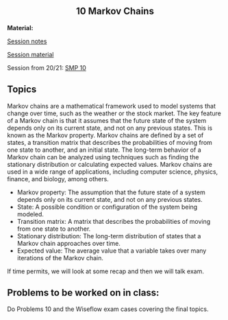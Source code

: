 <h2 align="center">10 Markov Chains</h2>

**Material:**

[Session notes](https://drive.google.com/file/d/1mLSXpKfc34urRq1iS8nJ_Mgf5STyTNNa/view?usp=sharing)

[Session material](https://viaucdk-my.sharepoint.com/:f:/g/personal/rib_viauc_dk/EuqNIuAYAltDmfXlB9l-DpMBTP5g7G1XrHFCqcXim9OfNQ?e=pbUO6r)

Session from 20/21: [SMP 10](https://youtu.be/18PY0ogn5yI)

## Topics

Markov chains are a mathematical framework used to model systems that change over time, such as the weather or the stock market. The key feature of a Markov chain is that it assumes that the future state of the system depends only on its current state, and not on any previous states. This is known as the Markov property. Markov chains are defined by a set of states, a transition matrix that describes the probabilities of moving from one state to another, and an initial state. The long-term behavior of a Markov chain can be analyzed using techniques such as finding the stationary distribution or calculating expected values. Markov chains are used in a wide range of applications, including computer science, physics, finance, and biology, among others.

- Markov property: The assumption that the future state of a system depends only on its current state, and not on any previous states.
- State: A possible condition or configuration of the system being modeled.
- Transition matrix: A matrix that describes the probabilities of moving from one state to another.
- Stationary distribution: The long-term distribution of states that a Markov chain approaches over time.
- Expected value: The average value that a variable takes over many iterations of the Markov chain.

If time permits, we will look at some recap and then we will talk exam.

## Problems to be worked on in class:

Do Problems 10 and the Wiseflow exam cases covering the final topics.



